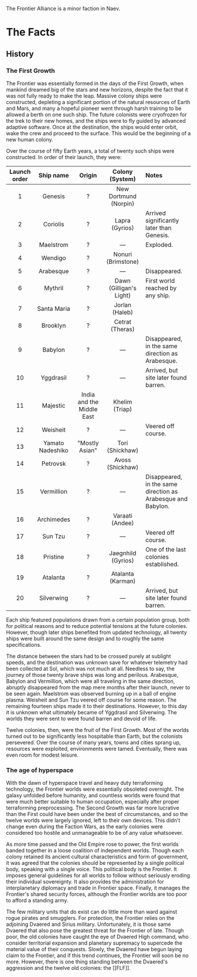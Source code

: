 The Frontier Alliance is a minor faction in Naev.

# The Facts

## History

### The First Growth

The Frontier was essentially formed in the days of the First Growth, when mankind dreamed big of the stars and new horizons, despite the fact that it was not fully ready to make the leap. Massive colony ships were constructed, depleting a significant portion of the natural resources of Earth and Mars, and many a hopeful pioneer went through harsh training to be allowed a berth on one such ship. The future colonists were cryofrozen for the trek to their new homes, and the ships were to fly guided by advanced adaptive software. Once at the destination, the ships would enter orbit, wake the crew and proceed to the surface. This would be the beginning of a new human colony.

Over the course of fifty Earth years, a total of twenty such ships were constructed. In order of their launch, they were:

| Launch order | Ship name        | Origin                    | Colony (System)  | Notes |
|:------------:|:----------------:|:-------------------------:|:----------------:|:------|
| 1            | Genesis          | ?                         | New Dortmund (Norpin) |
| 2            | Coriolis         | ?                         | Lapra (Gyrios)   | Arrived significantly later than Genesis. |
| 3            | Maelstrom        | ?                         | —                | Exploded. |
| 4            | Wendigo          | ?                         | Nonuri (Brimstone) |
| 5            | Arabesque        | ?                         | —                | Disappeared. |
| 6            | Mythril          | ?                         | Dawn (Gilligan's Light) | First world reached by any ship. |
| 7            | Santa Maria      | ?                         | Jorlan (Haleb)   |
| 8            | Brooklyn         | ?                         | Cetrat (Theras)  |
| 9            | Babylon          | ?                         | —                | Disappeared, in the same direction as Arabesque. |
| 10           | Yggdrasil        | ?                         | —                | Arrived, but site later found barren. |
| 11           | Majestic         | India and the Middle East | Khelim (Triap)   |
| 12           | Weisheit         | ?                         | —                | Veered off course. |
| 13           | Yamato Nadeshiko | "Mostly Asian"            | Tori (Shickhaw)  |
| 14           | Petrovsk         | ?                         | Avoss (Shickhaw) |
| 15           | Vermillion       | ?                         | —                | Disappeared, in the same direction as Arabesque and Babylon. |
| 16           | Archimedes       | ?                         | Varaati (Andee)  |
| 17           | Sun Tzu          | ?                         | —                | Veered off course. |
| 18           | Pristine         | ?                         | Jaegnhild (Gyrios) | One of the last colonies established. |
| 19           | Atalanta         | ?                         | Atalanta (Karman) |
| 20           | Silverwing       | ?                         | —                 | Arrived, but site later found barren. |

Each ship featured populations drawn from a certain population group, both for political reasons and to reduce potential tensions at the future colonies. However, though later ships benefited from updated technology, all twenty ships were built around the same design and to roughly the same specifications.

The distance between the stars had to be crossed purely at sublight speeds, and the destination was unknown save for whatever telemetry had been collected at Sol, which was not much at all. Needless to say, the journey of those twenty brave ships was long and perilous. Arabesque, Babylon and Vermillion, which were all traveling in the same direction, abruptly disappeared from the map mere months after their launch, never to be seen again. Maelstrom was observed burning up in a ball of engine plasma. Weisheit and Sun Tzu veered off course for some reason. The remaining fourteen ships made it to their destinations. However, to this day it is unknown what ultimately became of Yggdrasil and Silverwing. The worlds they were sent to were found barren and devoid of life.

Twelve colonies, then, were the fruit of the First Growth. Most of the worlds turned out to be significantly less hospitable than Earth, but the colonists persevered. Over the course of many years, towns and cities sprang up, resources were exploited, environments were tamed. Eventually, there was even room for modest leisure.

### The age of hyperspace

With the dawn of hyperspace travel and heavy duty terraforming technology, the Frontier worlds were essentially obsoleted overnight. The galaxy unfolded before humanity, and countless worlds were found that were much better suitable to human occupation, especially after proper terraforming preprocessing. The Second Growth was far more lucrative than the First could have been under the best of circumstances, and so the twelve worlds were largely ignored, left to their own devices. This didn't change even during the Faction Wars, as the early colonies were considered too hostile and unmanageable to be of any value whatsoever.

As more time passed and the Old Empire rose to power, the first worlds banded together in a loose coalition of independent worlds. Though each colony retained its ancient cultural characteristics and form of government, it was agreed that the colonies should be represented by a single political body, speaking with a single voice. This political body is the Frontier. It imposes general guidelines for all worlds to follow without seriously eroding their individual sovereignty. It also provides the administration for interplanetary diplomacy and trade in Frontier space. Finally, it manages the Frontier's shared security forces, although the Frontier worlds are too poor to afford a standing army.

The few military units that do exist can do little more than ward against rogue pirates and smugglers. For protection, the Frontier relies on the adjoining Dvaered and Sirius military. Unfortunately, it is those same Dvaered that also pose the greatest threat for the Frontier of late. Though poor, the old colonies have caught the eye of Dvaered High command, who consider territorial expansion and planetary supremacy to supercede the material value of their conquests. Slowly, the Dvaered have begun laying claim to the Frontier, and if this trend continues, the Frontier will soon be no more. However, there is one thing standing between the Dvaered's aggression and the twelve old colonies: the [[FLF]].